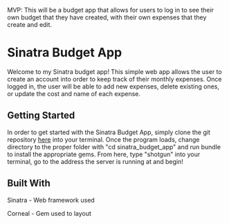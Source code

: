 MVP: This will be a budget app that allows for users to log in to see their own budget that they have created, with their own expenses that they create and edit.
<h1>Sinatra Budget App</h1>
<p>Welcome to my Sinatra budget app! This simple web app allows the user to create an account into order to keep track of their monthly expenses. Once logged in, the user will be able to add new expenses, delete existing ones, or update the cost and name of each expense.</p>

<h2>Getting Started</h2>
<p>In order to get started with the Sinatra Budget App, simply clone the git repository <a href="https://github.com/KFHayden/sinatra_budget_app">here</a> into your terminal. Once the program loads, change directory to the proper folder with "cd sinatra_budget_app" and run bundle to install the appropriate gems. From here, type "shotgun" into your terminal, go to the address the server is running at and begin!</p>

<h2>Built With</h2>
<p>Sinatra - Web framework used</p>
<p>Corneal - Gem used to layout</p>

<!-- Describe the app and what it does/how to use it/app features -->

<!-- MIT LICENSE: Either link straight to it or copy paste it -->

<!-- Change copyright info in MIT License copy-paste to <2020> KFHayden(github username) -->